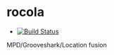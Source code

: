 rocola
======

* [![Build Status](https://travis-ci.org/XoomCode/rocola.png)](https://travis-ci.org/XoomCode/rocola)

MPD/Grooveshark/Location fusion
